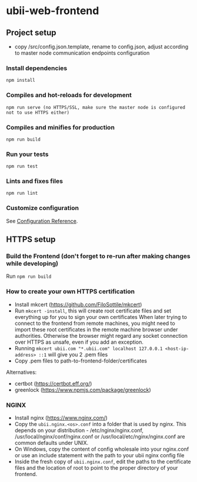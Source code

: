 # ubii-web-frontend

## Project setup

- copy /src/config.json.template, rename to config.json, adjust according to master node communication endpoints configuration

### Install dependencies

```
npm install
```

### Compiles and hot-reloads for development

```
npm run serve (no HTTPS/SSL, make sure the master node is configured not to use HTTPS either)
```

### Compiles and minifies for production

```
npm run build
```

### Run your tests

```
npm run test
```

### Lints and fixes files

```
npm run lint
```

### Customize configuration

See [Configuration Reference](https://cli.vuejs.org/config/).

## HTTPS setup

### Build the Frontend (don't forget to re-run after making changes while developing)

Run `npm run build`

### How to create your own HTTPS certification

- Install mkcert (https://github.com/FiloSottile/mkcert)
- Run `mkcert -install`, this will create root certificate files and set everything up for you to sign your own certificates
  When later trying to connect to the frontend from remote machines, you might need to import these root certificates in the remote machine browser under authorities. Otherwise the browser might regard any socket connection over HTTPS as unsafe, even if you add an exception.
- Running `mkcert ubii.com "*.ubii.com" localhost 127.0.0.1 <host-ip-address> ::1` will give you 2 .pem files
- Copy .pem files to path-to-frontend-folder/certificates

Alternatives:

- certbot (https://certbot.eff.org/)
- greenlock (https://www.npmjs.com/package/greenlock)

### NGINX

- Install nginx (https://www.nginx.com/)
- Copy the `ubii.nginx.<os>.conf` into a folder that is used by nginx. This depends on your distribution - /etc/nginx/nginx.conf, /usr/local/nginx/conf/nginx.conf or /usr/local/etc/nginx/nginx.conf are common defaults under UNIX.
- On Windows, copy the content of config wholesale into your nginx.conf or use an include statement with the path to your ubii nginx config file
- Inside the fresh copy of `ubii.nginx.conf`, edit the paths to the certificate files and the location of root to point to the proper directory of your frontend.
